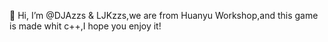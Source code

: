👋 Hi, I’m @DJAzzs & LJKzzs,we are from Huanyu Workshop,and this game is made whit c++,I hope you enjoy it!
